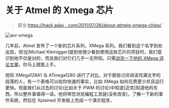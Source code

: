 # 关于 Atmel 的 Xmega 芯片

> 原文:[https://hack aday . com/2011/07/26/about-atmels-xmega-chips/](https://hackaday.com/2011/07/26/regarding-atmels-xmega-chips/)

![](../Images/fec7e724e39af159671ae997b2beba6c.png "avr-xmega")

几年前，Atmel 宣布了一个新的芯片系列，XMega 系列。我们看到这个名字到处出现，但当[Michael Kleinigger]提到他很少看到使用这些芯片的项目时，我们意识到他不仅是对的，而且我们对它们几乎一无所知。只需[浏览一下他的 XMega 评论文章](http://grieg.gotdns.com/blog/?p=545)，你马上就能上手。

他将 XMega128A1 与 ATmega1280 进行了对比。对于那些讨厌阅读充满文字的段落的人，有一个表格可以给你快速的事实，比如 XMega 如何花费更少并且运行更快。但是我们从过去的讨论(比如关于 PWM 的讨论)中知道[迈克]知道他的东西，所以整件事值得一读。他将带您浏览编程工具链(没有改变)，了解一下新的事件系统，然后在 Xplained 开发板上完成一个演示程序。